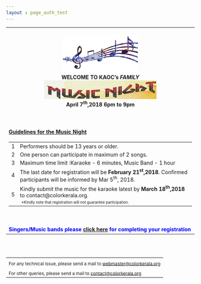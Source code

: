 ```yaml
---
layout : page_auth_test
---
```

<style type="text/css">
body 
{
background-image:url("/img/mn2018/Musicfestivalposter.jpg");
height: 100%;
width: 100%;
position: absolute;
background-repeat:no-repeat;
background-position: center center;
background-attachment: fixed;
background-size: cover;
opacity: 10;
}
</style>


<table align="center" style="border:0"> <tr style="border:0;background:transparent"><td align="center" style="border:0;background:transparent"><br/>
  <center><img src="/img/mn2018/music-notes.png" width="200" height="100" align="center"></center></td></tr>

 <tr style="border:0;background:transparent">
   <td style="border:0"> 
     <strong> <center>WELCOME TO KAOC’s <I> FAMILY </I> <br/><img src="/img/mn2018/mnight_text.png" width="300" height="50" > <br/>April 7<sup>th</sup>,2018 6pm to 9pm </center></strong><br/><br/><br/>
  </td></tr>
  
  <tr style="border:0;background:transparent">
   <td style="border:0"> 
   <strong> <u> Guidelines for the Music Night </u> </strong> 
    </td></tr> 
  <tr style="border:0;background:transparent" ><td style="border:0;background:transparent" >
  <table align="left">
    <tr> <td>1</td><td>Performers should be 13 years or older. </td> </tr>
    <tr><td>2</td><td>One person can participate in maximum of 2 songs.</td></tr>
    <tr><td>3</td><td>Maximum time limit :Karaoke - 6 minutes, Music Band - 1 hour</td></tr>
    <tr><td>4</td><td>The last date for registration will be <strong>February 21<sup>st</sup>,2018</strong>. Confirmed participants will be informed by Mar 5<sup>th</sup>, 2018.
     </td></tr>
    <tr><td>5</td><td>Kindly submit the music for the karaoke latest by <strong>March 18<sup>th</sup>,2018</strong> to contact@colorkerala.org.<br/>
      &nbsp;<font size="1">*Kindly note that registration will not guarantee participation.</font>
      </td></tr>
    </table>
  </td></tr>
   
  <tr style="border:0;background:transparent" ><td style="border:0;background:transparent" > <br/><br/>
  <font color="blue"> <strong>Singers/Music bands please  <a href="http://www.colorkerala.org/mn2018_reg/">click here</a> for completing your registration </strong></font>
    </td></tr>
</table>
<br/><br/>
<table>
  <tr style="border:0;background:transparent">
   <td style="border:0"> <sub> For any technical issue, please send a mail to <u> webmaster@colorkerala.org </u></sub></td></tr>
  <tr style="border:0;background:transparent">
    <td style="border:0">  <sub>For other queries, please send a mail to <u> contact@colorkerala.org </u></sub></td></tr>
  </table>

